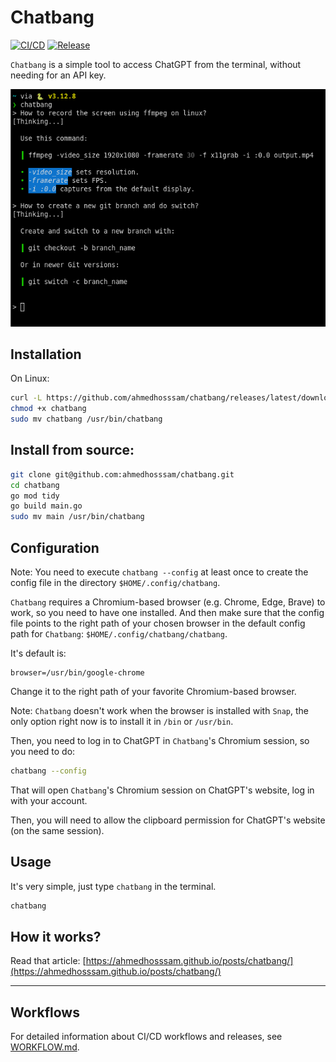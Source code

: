 # Chatbang

[![CI/CD](https://github.com/AnisEmad/chatbang/actions/workflows/main.yml/badge.svg)](https://github.com/AnisEmad/chatbang/actions/workflows/main.yml)
[![Release](https://github.com/AnisEmad/chatbang/actions/workflows/release.yml/badge.svg)](https://github.com/AnisEmad/chatbang/actions/workflows/release.yml)

`Chatbang` is a simple tool to access ChatGPT from the terminal, without needing for an API key.

![Chatbang](./assets/chatbang.png)

## Installation

On Linux:

```bash
curl -L https://github.com/ahmedhosssam/chatbang/releases/latest/download/chatbang -o chatbang
chmod +x chatbang
sudo mv chatbang /usr/bin/chatbang
```

## Install from source:

```bash
git clone git@github.com:ahmedhosssam/chatbang.git
cd chatbang
go mod tidy
go build main.go
sudo mv main /usr/bin/chatbang
```

## Configuration

Note: You need to execute `chatbang --config` at least once to create the config file in the directory `$HOME/.config/chatbang`.

`Chatbang` requires a Chromium-based browser (e.g. Chrome, Edge, Brave) to work, so you need to have one installed. And then make sure that the config file points to the right path of your chosen browser in the default config path for `Chatbang`: `$HOME/.config/chatbang/chatbang`.

It's default is:
```
browser=/usr/bin/google-chrome
```

Change it to the right path of your favorite Chromium-based browser.

Note: `Chatbang` doesn't work when the browser is installed with `Snap`, the only option right now is to install it in `/bin` or `/usr/bin`.

Then, you need to log in to ChatGPT in `Chatbang`'s Chromium session, so you need to do:
```bash
chatbang --config
```
That will open `Chatbang`'s Chromium session on ChatGPT's website, log in with your account.

Then, you will need to allow the clipboard permission for ChatGPT's website (on the same session).

## Usage

It's very simple, just type `chatbang` in the terminal.
```bash
chatbang
```

## How it works?

Read that article: [https://ahmedhosssam.github.io/posts/chatbang/](https://ahmedhosssam.github.io/posts/chatbang/)

---

## Workflows

For detailed information about CI/CD workflows and releases, see [WORKFLOW.md](.github/workflows/WORKFLOW.md).

